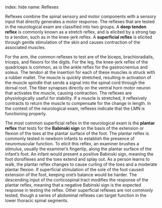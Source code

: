index: hide
name: Reflexes

Reflexes combine the spinal sensory and motor components with a sensory input that directly generates a motor response. The reflexes that are tested in the neurological exam are classified into two groups. A  **deep tendon reflex** is commonly known as a stretch reflex, and is elicited by a strong tap to a tendon, such as in the knee-jerk reflex. A  **superficial reflex** is elicited through gentle stimulation of the skin and causes contraction of the associated muscles.

For the arm, the common reflexes to test are of the biceps, brachioradialis, triceps, and flexors for the digits. For the leg, the knee-jerk reflex of the quadriceps is common, as is the ankle reflex for the gastrocnemius and soleus. The tendon at the insertion for each of these muscles is struck with a rubber mallet. The muscle is quickly stretched, resulting in activation of the muscle spindle that sends a signal into the spinal cord through the dorsal root. The fiber synapses directly on the ventral horn motor neuron that activates the muscle, causing contraction. The reflexes are physiologically useful for stability. If a muscle is stretched, it reflexively contracts to return the muscle to compensate for the change in length. In the context of the neurological exam, reflexes indicate that the LMN is functioning properly.

The most common superficial reflex in the neurological exam is the  **plantar reflex** that tests for the  **Babinski sign** on the basis of the extension or flexion of the toes at the plantar surface of the foot. The plantar reflex is commonly tested in newborn infants to establish the presence of neuromuscular function. To elicit this reflex, an examiner brushes a stimulus, usually the examiner’s fingertip, along the plantar surface of the infant’s foot. An infant would present a positive Babinski sign, meaning the foot dorsiflexes and the toes extend and splay out. As a person learns to walk, the plantar reflex changes to cause curling of the toes and a moderate plantar flexion. If superficial stimulation of the sole of the foot caused extension of the foot, keeping one’s balance would be harder. The descending input of the corticospinal tract modifies the response of the plantar reflex, meaning that a negative Babinski sign is the expected response in testing the reflex. Other superficial reflexes are not commonly tested, though a series of abdominal reflexes can target function in the lower thoracic spinal segments.
